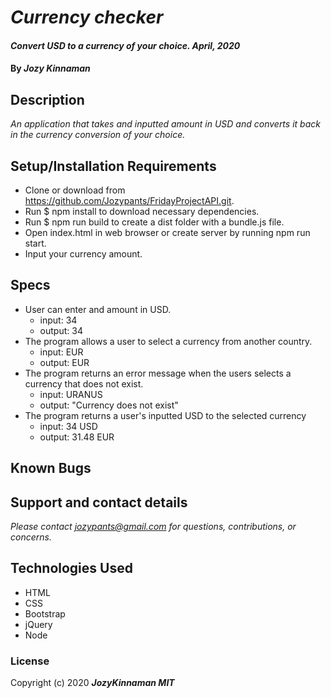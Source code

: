 # _Currency checker_

#### _Convert USD to a currency of your choice. April, 2020_

#### By _**Jozy Kinnaman**_

## Description

_An application that takes and inputted amount in USD and converts it back in the currency conversion of your choice._

## Setup/Installation Requirements

* Clone or download from https://github.com/Jozypants/FridayProjectAPI.git.
* Run $ npm install to download necessary dependencies. 
* Run $ npm run build to create a dist folder with a bundle.js file.
* Open index.html in web browser or create server by running npm run start.
* Input your currency amount.


## Specs ##
* User can enter and amount in USD.
  - input: 34
  - output: 34
* The program allows a user to select a currency from another country.
  - input: EUR
  - output: EUR
* The program returns an error message when the users selects a currency that does not exist.
  - input: URANUS
  - output: "Currency does not exist"
* The program returns a user's inputted USD to the selected currency 
  - input: 34 USD
  - output: 31.48 EUR



## Known Bugs



## Support and contact details

_Please contact jozypants@gmail.com for questions, contributions, or concerns._

## Technologies Used

* HTML
* CSS
* Bootstrap
* jQuery
* Node

### License

Copyright (c) 2020 **_JozyKinnaman MIT_**